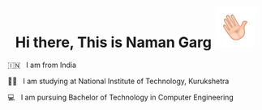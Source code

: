 <h1 align="center"> Hi there, This is Naman Garg  <img src="images/wave.gif"  alt="Waving Hand" width="80px"></h1>

🇮🇳 &nbsp; I am from India

👨‍🎓 &nbsp; I am studying at National Institute of Technology, Kurukshetra

💻 &nbsp; I am pursuing Bachelor of Technology in Computer Engineering

